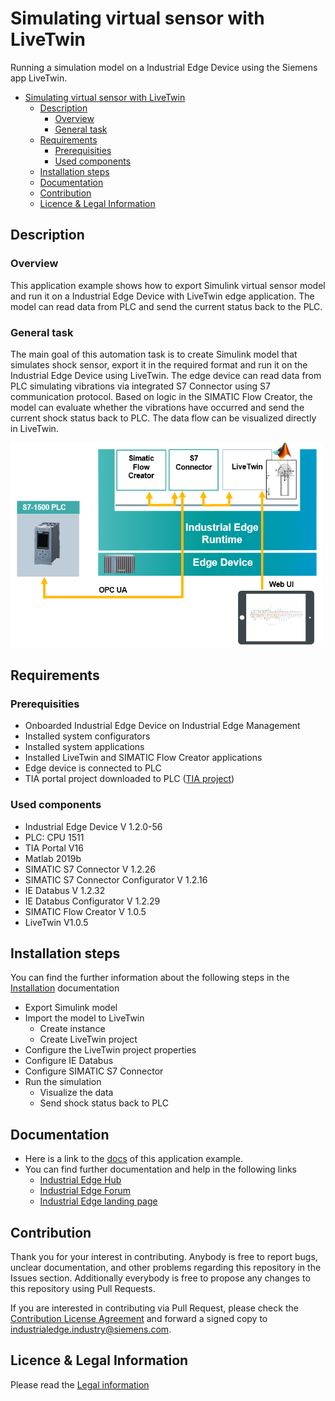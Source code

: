 # Simulating virtual sensor with LiveTwin

Running a simulation model on a Industrial Edge Device using the Siemens app LiveTwin. 

- [Simulating virtual sensor with LiveTwin](#simulating-virtual-sensor-with-livetwin)
  - [Description](#description)
    - [Overview](#overview)
    - [General task](#general-task)
  - [Requirements](#requirements)
    - [Prerequisities](#prerequisities)
    - [Used components](#used-components)
  - [Installation steps](#installation-steps)
  - [Documentation](#documentation)
  - [Contribution](#contribution)
  - [Licence & Legal Information](#licence--legal-information)

## Description


###  Overview
This application example shows how to export Simulink virtual sensor model and run it on a Industrial Edge Device with LiveTwin edge application. The model can read data from PLC and send the current status back to the PLC. 

### General task
The main goal of this automation task is to create Simulink model that simulates shock sensor, export it in the required format and run it on the Industrial Edge Device using LiveTwin. The edge device can read data from PLC simulating vibrations via integrated S7 Connector using S7 communication protocol. Based on logic in the SIMATIC Flow Creator, the model can evaluate whether the vibrations have occurred and send the current shock status back to PLC. The data flow can be visualized directly in LiveTwin. 


<img src="docs/graphics/livetwin_task1.PNG" width="500"/>

## Requirements

###  Prerequisities

- Onboarded Industrial Edge Device on Industrial Edge Management
- Installed system configurators
- Installed system applications
- Installed LiveTwin and SIMATIC Flow Creator applications
- Edge device is connected to PLC 
- TIA portal project downloaded to PLC ([TIA project](src/Shock_detection1500.zip))


### Used components

- Industrial Edge Device V 1.2.0-56
- PLC: CPU 1511
- TIA Portal V16 
- Matlab 2019b
- SIMATIC S7 Connector V 1.2.26 
- SIMATIC S7 Connector Configurator V 1.2.16
- IE Databus V 1.2.32
- IE Databus Configurator V 1.2.29
- SIMATIC Flow Creator V 1.0.5
- LiveTwin V1.0.5


## Installation steps
You can find the further information about the following steps in the [Installation](docs/Installation.md) documentation
- Export Simulink model 
- Import the model to LiveTwin  
  - Create instance
  - Create LiveTwin project
- Configure the LiveTwin project properties
- Configure IE Databus 
- Configure SIMATIC S7 Connector 
- Run the simulation 
  - Visualize the data 
  - Send shock status back to PLC

## Documentation
- Here is a link to the [docs](docs/) of this application example.
- You can find further documentation and help in the following links
  - [Industrial Edge Hub](https://iehub.eu1.edge.siemens.cloud/#/documentation)
  - [Industrial Edge Forum](https://www.siemens.com/industrial-edge-forum)
  - [Industrial Edge landing page](https://new.siemens.com/global/en/products/automation/topic-areas/industrial-edge/simatic-edge.html)
  
## Contribution
Thank you for your interest in contributing. Anybody is free to report bugs, unclear documentation, and other problems regarding this repository in the Issues section.
Additionally everybody is free to propose any changes to this repository using Pull Requests.

If you are interested in contributing via Pull Request, please check the [Contribution License Agreement](Siemens_CLA_1.1.pdf) and forward a signed copy to [industrialedge.industry@siemens.com](mailto:industrialedge.industry@siemens.com?subject=CLA%20Agreement%20Industrial-Edge).

## Licence & Legal Information
Please read the [Legal information](LICENSE.md)
